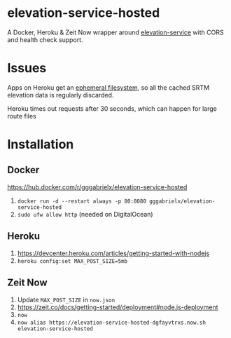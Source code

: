 # elevation-service-hosted

A Docker, Heroku & Zeit Now wrapper around [elevation-service](https://github.com/perliedman/elevation-service) with CORS and health check support.

# Issues

Apps on Heroku get an [ephemeral filesystem](https://devcenter.heroku.com/articles/dynos#ephemeral-filesystem), so all the cached SRTM elevation data is regularly discarded.

Heroku times out requests after 30 seconds, which can happen for large route files

# Installation

## Docker

https://hub.docker.com/r/gggabrielx/elevation-service-hosted

1. `docker run -d --restart always -p 80:8080 gggabrielx/elevation-service-hosted`
1. `sudo ufw allow http` (needed on DigitalOcean)

## Heroku

1. https://devcenter.heroku.com/articles/getting-started-with-nodejs
1. `heroku config:set MAX_POST_SIZE=5mb`

## Zeit Now

1. Update `MAX_POST_SIZE` in `now.json`
2. https://zeit.co/docs/getting-started/deployment#node.js-deployment
  1. `now`
  2. `now alias https://elevation-service-hosted-dgfayvtrxs.now.sh elevation-service-hosted`
